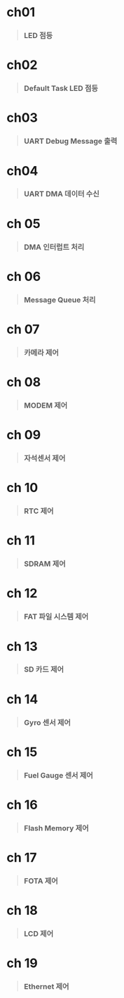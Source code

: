 # ch01 
>### LED 점등
# ch02
>### Default Task LED 점등
# ch03
>### UART Debug Message 출력
# ch04 
>### UART DMA 데이터 수신
# ch 05
>### DMA 인터럽트 처리 
# ch 06
>### Message Queue 처리
# ch 07
>### 카메라 제어
# ch 08
>### MODEM 제어
# ch 09
>### 자석센서 제어
# ch 10
>### RTC 제어
# ch 11
>### SDRAM 제어
# ch 12
>### FAT 파일 시스템 제어
# ch 13
>### SD 카드 제어
# ch 14
>### Gyro 센서 제어
# ch 15
>### Fuel Gauge 센서 제어
# ch 16
>### Flash Memory 제어
# ch 17
>### FOTA 제어
# ch 18
>### LCD 제어
# ch 19
>### Ethernet 제어

